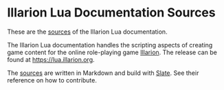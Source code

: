 # Illarion Lua Documentation Sources

These are the [sources](source) of the Illarion Lua documentation.

The Illarion Lua documentation handles the scripting aspects of creating game content for the online role-playing game
[Illarion](https://illarion.org). The release can be found at https://lua.illarion.org.

The [sources](source) are written in Markdown and build with [Slate](https://github.com/slatedocs/slate).
See their reference on how to contribute.

